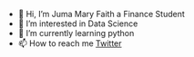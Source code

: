 - 👋 Hi, I’m Juma Mary Faith a Finance Student
- 👀 I’m interested in Data Science
- 🌱 I’m currently learning python
- 📫 How to reach me [Twitter](https://twitter.com/_ghaflabinvuu)

<!---
MaryJumaA/MaryJumaA is a ✨ special ✨ repository because its `README.md` (this file) appears on your GitHub profile.
You can click the Preview link to take a look at your changes.
--->
